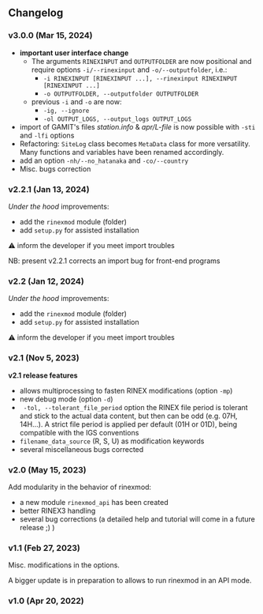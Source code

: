 ## Changelog

### v3.0.0 (Mar 15, 2024)

- **important user interface change**
  - The arguments ``RINEXINPUT`` and ``OUTPUTFOLDER`` are now positional and require options  ``-i/--rinexinput`` and ``-o/--outputfolder``, i.e.:
    - ``-i RINEXINPUT [RINEXINPUT ...], --rinexinput RINEXINPUT [RINEXINPUT ...]`` 
    - ``-o OUTPUTFOLDER, --outputfolder OUTPUTFOLDER`` 
  - previous ``-i`` and ``-o`` are now:
    - ``-ig, --ignore``
    - ``-ol OUTPUT_LOGS, --output_logs OUTPUT_LOGS``
- import of GAMIT's files _station.info_ & _apr/L-file_ is now possible with `-sti` and `-lfi` options
- Refactoring: `SiteLog` class becomes `MetaData` class for more versatility. Many functions and variables have been renamed accordingly.
- add an option `-nh/--no_hatanaka` and `-co/--country`
- Misc. bugs correction

### v2.2.1 (Jan 13, 2024)

_Under the hood_ improvements:
- add the `rinexmod` module (folder)
- add `setup.py` for assisted installation

:warning: inform the developer if you meet import troubles

NB: present v2.2.1 corrects an import bug for front-end programs

### v2.2 (Jan 12, 2024)

_Under the hood_ improvements:
- add the `rinexmod` module (folder)
- add `setup.py` for assisted installation

:warning: inform the developer if you meet import troubles

### v2.1 (Nov 5, 2023)

**v2.1 release features**
-  allows multiprocessing to fasten RINEX modifications (option `-mp`)
- new debug mode (option `-d`)
- ` -tol, --tolerant_file_period` option
the RINEX file period is tolerant and stick to the actual data content, but then can be odd (e.g. 07H, 14H...). A strict file period is applied per default (01H or 01D), being compatible with the IGS conventions
- `filename_data_source` (R, S, U) as modification keywords
- several miscellaneous bugs corrected

### v2.0 (May 15, 2023)

Add modularity in the behavior of rinexmod:

- a new module `rinexmod_api` has been created
- better RINEX3 handling
- several bug corrections
(a detailed help and tutorial will come in a future release ;) )

### v1.1 (Feb 27, 2023)

Misc. modifications in the options.

A bigger update is in preparation to allows to run rinexmod in an API mode.

### v1.0 (Apr 20, 2022)
